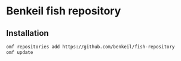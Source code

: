 # Benkeil fish repository

## Installation

```bash
omf repositories add https://github.com/benkeil/fish-repository
omf update
```
